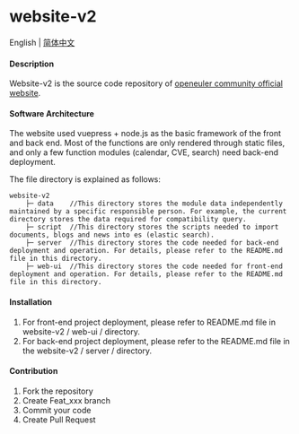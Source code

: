 # website-v2
English | [简体中文](./README.md)

#### Description
Website-v2 is the source code repository of [openeuler community official website](https://openeuler.org/en/).
#### Software Architecture
The website used vuepress + node.js as the basic framework of the front and back end. Most of the functions are only rendered through static files, and only a few function modules (calendar, CVE, search) need back-end deployment.

The file directory is explained as follows:

```
website-v2
    ├─ data    //This directory stores the module data independently maintained by a specific responsible person. For example, the current directory stores the data required for compatibility query.
    ├─ script  //This directory stores the scripts needed to import documents, blogs and news into es (elastic search).
    ├─ server  //This directory stores the code needed for back-end deployment and operation. For details, please refer to the README.md file in this directory.
    ├─ web-ui  //This directory stores the code needed for front-end deployment and operation. For details, please refer to the README.md file in this directory.
```

#### Installation

1. For front-end project deployment, please refer to README.md file in website-v2 / web-ui / directory.
2. For back-end project deployment, please refer to the README.md file in the website-v2 / server / directory.

#### Contribution

1.  Fork the repository
2.  Create Feat_xxx branch
3.  Commit your code
4.  Create Pull Request
